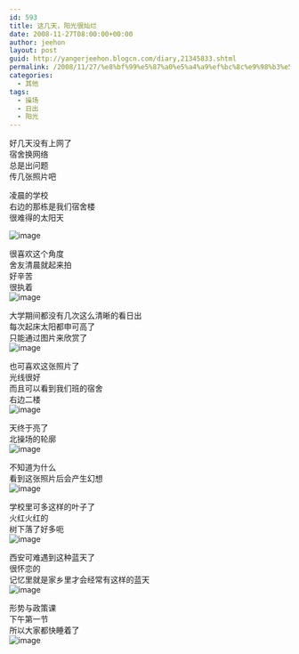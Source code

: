 ```yaml
---
id: 593
title: 这几天，阳光很灿烂
date: 2008-11-27T08:00:00+00:00
author: jeehon
layout: post
guid: http://yangerjeehon.blogcn.com/diary,21345833.shtml
permalink: /2008/11/27/%e8%bf%99%e5%87%a0%e5%a4%a9%ef%bc%8c%e9%98%b3%e5%85%89%e5%be%88%e7%81%bf%e7%83%82/
categories:
  - 其他
tags:
  - 操场
  - 日出
  - 阳光
---
```

好几天没有上网了  
宿舍换网络  
总是出问题  
传几张照片吧

凌晨的学校  
右边的那栋是我们宿舍楼  
很难得的太阳天

<img src="http://farm4.static.flickr.com/3047/3046140844_6119d4098b.jpg" alt="image" border="0" />

很喜欢这个角度  
舍友清晨就起来拍  
好辛苦  
很执着  
<img src="http://farm4.static.flickr.com/3223/3045854090_c2e93a790d.jpg" alt="image" border="0" />

大学期间都没有几次这么清晰的看日出  
每次起床太阳都申可高了  
只能通过图片来欣赏了  
<img src="http://farm4.static.flickr.com/3009/3045300551_560f4a7664.jpg" alt="image" border="0" />

也可喜欢这张照片了  
光线很好  
而且可以看到我们班的宿舍  
右边二楼  
<img src="http://farm4.static.flickr.com/3037/3045306675_28628a183f.jpg" alt="image" border="0" />

天终于亮了  
北操场的轮廓  
<img src="http://farm4.static.flickr.com/3223/3046136090_1e4d4aeaf6.jpg" alt="image" border="0" />

不知道为什么  
看到这张照片后会产生幻想  
<img src="http://farm4.static.flickr.com/3168/3046132948_c0d255925c.jpg" alt="image" border="0" />

学校里可多这样的叶子了  
火红火红的  
树下落了好多呃  
<img src="http://farm4.static.flickr.com/3192/3050609692_4bc55380bd.jpg" alt="image" border="0" />

西安可难遇到这种蓝天了  
很怀恋的  
记忆里就是家乡里才会经常有这样的蓝天  
<img src="http://farm4.static.flickr.com/3212/3045313833_a199ea5522.jpg" alt="image" border="0" />

形势与政策课  
下午第一节  
所以大家都快睡着了  
<img src="http://farm4.static.flickr.com/3024/3050622392_08a5f2e995.jpg" alt="image" border="0" />